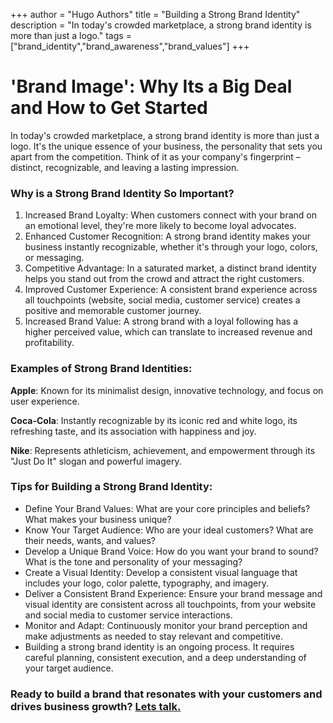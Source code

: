 +++
author = "Hugo Authors"
title = "Building a Strong Brand Identity"
description = "In today's crowded marketplace, a strong brand identity is more than just a logo."
tags = ["brand_identity","brand_awareness","brand_values"]
+++

# 'Brand Image': Why Its a Big Deal and How to Get Started
In today's crowded marketplace, a strong brand identity is more than just a logo. It's the unique essence of your business, the personality that sets you apart from the competition. Think of it as your company's fingerprint – distinct, recognizable, and leaving a lasting impression.

### Why is a Strong Brand Identity So Important?

1. Increased Brand Loyalty: When customers connect with your brand on an emotional level, they're more likely to become loyal advocates.
2. Enhanced Customer Recognition: A strong brand identity makes your business instantly recognizable, whether it's through your logo, colors, or messaging.
3. Competitive Advantage: In a saturated market, a distinct brand identity helps you stand out from the crowd and attract the right customers.
4. Improved Customer Experience: A consistent brand experience across all touchpoints (website, social media, customer service) creates a positive and memorable customer journey.
5. Increased Brand Value: A strong brand with a loyal following has a higher perceived value, which can translate to increased revenue and profitability.

### Examples of Strong Brand Identities:

**Apple**: Known for its minimalist design, innovative technology, and focus on user experience.

**Coca-Cola**: Instantly recognizable by its iconic red and white logo, its refreshing taste, and its association with happiness and joy.

**Nike**: Represents athleticism, achievement, and empowerment through its "Just Do It" slogan and powerful imagery.

### Tips for Building a Strong Brand Identity:

* Define Your Brand Values: What are your core principles and beliefs? What makes your business unique?
* Know Your Target Audience: Who are your ideal customers? What are their needs, wants, and values?
* Develop a Unique Brand Voice: How do you want your brand to sound? What is the tone and personality of your messaging?
* Create a Visual Identity: Develop a consistent visual language that includes your logo, color palette, typography, and imagery.
* Deliver a Consistent Brand Experience: Ensure your brand message and visual identity are consistent across all touchpoints, from your website and social media to customer service interactions.
* Monitor and Adapt: Continuously monitor your brand perception and make adjustments as needed to stay relevant and competitive.
* Building a strong brand identity is an ongoing process. It requires careful planning, consistent execution, and a deep understanding of your target audience.

### Ready to build a brand that resonates with your customers and drives business growth? [Lets talk.](/contact)